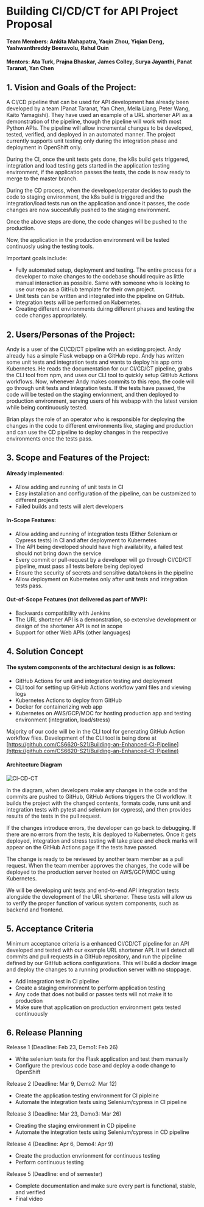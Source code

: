 # Building CI/CD/CT for API Project Proposal

#### Team Members: Ankita Mahapatra, Yaqin Zhou, Yiqian Deng, Yashwanthreddy Beeravolu, Rahul Guin

#### Mentors: Ata Turk, Prajna Bhaskar, James Colley, Surya Jayanthi, Panat Taranat, Yan Chen


## 1. Vision and Goals of the Project:

A CI/CD pipeline that can be used for API development has already been developed by a team (Panat Taranat, Yan Chen, Mella Liang, Peter Wang, Kaito Yamagishi). They have used an example of a URL shortener API as a demonstration of the pipeline, though the pipeline will work with most Python APIs. The pipeline will allow incremental changes to be developed, tested, verified, and deployed in an automated manner.  The project currently supports unit testing only during the integration phase and deployment in OpenShift only.
 
 
During the CI, once the unit tests gets done, the k8s build gets triggered, integration and load testing gets started in the application testing environment, if the application passes the tests, the code is now ready to merge to the master branch.

During the CD process, when the developer/operator decides to push the code to staging environment, the k8s build is triggered and the integration/load tests run on the application and once it passes, the code changes are now succesfully pushed to the staging environment.

Once the above steps are done, the code changes will be pushed to the production.

Now, the application in the production environment will be tested continuosly using the testing tools.

Important goals include:
- Fully automated setup, deployment and testing. The entire process for a developer to make changes to the codebase should require as little manual interaction as possible. Same with someone who is looking to use our repo as a GitHub template for their own project.
- Unit tests can be written and integrated into the pipeline on GitHub.
- Integration tests will be performed on Kubernetes.
- Creating different environments duirng different phases and testing the code changes appropriately.


## 2. Users/Personas of the Project:

Andy is a user of the CI/CD/CT pipeline with an existing project. Andy already has a simple Flask webapp on a GitHub repo. Andy has written some unit tests and integration tests and wants to deploy his app onto Kubernetes. He reads the documentation for our CI/CD/CT pipeline, grabs the CLI tool from npm, and uses our CLI tool to quickly setup GitHub Actions workflows. Now, whenever Andy makes commits to this repo, the code will go through unit tests and integration tests. If the tests have passed, the code will be tested on the staging envionment, and then deployed to production environment, serving users of his webapp with the latest version while being continuously tested.

Brian plays the role of an operator who is responsible for deploying the changes in the code to different environments like, staging and production and can use the CD pipeline to deploy changes in the respective environments once the tests pass.



## 3. Scope and Features of the Project:

#### Already implemented:
- Allow adding and running of unit tests in CI
- Easy installation and configuration of the pipeline, can be customized to different projects
- Failed builds and tests will alert developers

#### In-Scope Features:
- Allow adding and running of integration tests (Either Selenium or Cypress tests) in CI and after deployment to Kubernetes
- The API being developed should have high availability, a failed test should not bring down the service
- Every commit or pull-request by a developer will go through CI/CD/CT pipeline, must pass all tests before being deployed
- Ensure the security of secrets and sensitive data/tokens in the pipeline
- Allow deployment on Kubernetes only after unit tests and integration tests pass. 

#### Out-of-Scope Features (not delivered as part of MVP):
- Backwards compatibility with Jenkins
- The URL shortener API is a demonstration, so extensive development or design of the shortener API is not in scope
- Support for other Web APIs (other languages)

## 4. Solution Concept
#### The system components of the architectural design is as follows:
- GitHub Actions for unit and integration testing and deployment
- CLI tool for setting up GitHub Actions workflow yaml files and viewing logs
- Kubernetes Actions to deploy from GitHub
- Docker for containerizing web app
- Kubernetes on AWS/GCP/MOC for hosting production app and testing environment (integration, load/stress)

Majority of our code will be in the CLI tool for generating GitHub Action workflow files.
Development of the CLI tool is being done at [https://github.com/CS6620-S21/Building-an-Enhanced-CI-Pipeline](https://github.com/CS6620-S21/Building-an-Enhanced-CI-Pipeline)

#### Architecture Diagram
<img src="https://i.ibb.co/61gBBGY/CI-CD-CT.png" alt="CI-CD-CT" border="0">

In the diagram, when developers make any changes in the code and the commits are pushed to GitHub, GitHub Actions triggers the CI workflow. It builds the project with the changed contents, formats code, runs unit and integration tests with pytest and selenium (or cypress), and then provides results of the tests in the pull request.

If the changes introduce errors, the developer can go back to debugging. If there are no errors from the tests, it is deployed to Kubernetes. Once it gets deployed, integration and stress testing will take place and check marks will appear on the GitHub Actions page if the tests have passed.

The change is ready to be reviewed by another team member as a pull request. When the team member approves the changes, the code will be deployed to the production server hosted on AWS/GCP/MOC using Kubernetes.
  
We will be developing unit tests and end-to-end API integration tests alongside the development of the URL shortener. These tests will allow us to verify the proper function of various system components, such as backend and frontend.

## 5. Acceptance Criteria
Minimum acceptance criteria is a enhanced CI/CD/CT pipeline for an API developed and tested with our example URL shortener API. It will detect all commits and pull requests in a GitHub repository, and run the pipeline defined by our GitHub actions configurations. This will build a docker image and deploy the changes to a running production server with no stoppage.
- Add integration test in CI pipeline
- Create a staging environment to perform application testing
- Any code that does not build or passes tests will not make it to production
- Make sure that application on production environment gets tested continuously

## 6. Release Planning
Release 1 (Deadline: Feb 23, Demo1: Feb 26)
- Write selenium tests for the Flask application and test them manually
- Configure the previous code base and deploy a code change to OpenShift
  
Release 2 (Deadline: Mar 9, Demo2: Mar 12)
- Create the application testing environment for CI pipleine
- Automate the integration tests using Selenium/cypress in CI pipeline
  
Release 3 (Deadline: Mar 23, Demo3: Mar 26)
- Creating the staging environment in CD pipeline
- Automate the integration tests using Selenium/cypress in CD pipeline
  
Release 4 (Deadline: Apr 6, Demo4: Apr 9) 
- Create the production envrionment for continuous testing
- Perform continuous testing
  
Release 5 (Deadline: end of semester)
- Complete documentation and make sure every part is functional, stable, and verified
- Final video
